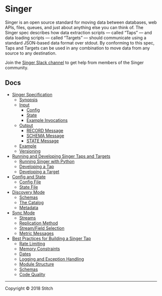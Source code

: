 # Singer

Singer is an open source standard for moving data between databases, web APIs, files, queues, and just about anything else you can think of. The Singer spec describes how data extraction scripts — called “Taps” — and data loading scripts — called “Targets” — should communicate using a standard JSON-based data format over stdout. By conforming to this spec, Taps and Targets can be used in any combination to move data from any source to any destination.

Join the [Singer Slack channel](https://singer-slackin.herokuapp.com/) to get help from members of the Singer
community.

## Docs
- [Singer Specification](docs/SPEC.md#singer-specification)
  - [Synopsis](docs/SPEC.md#synopsis)
  - [Input](docs/SPEC.md#input)
    - [Config](docs/SPEC.md#config)
    - [State](docs/SPEC.md#state)
    - [Example Invocations](docs/SPEC.md#example-invocations)
  - [Output](docs/SPEC.md#output)
    - [RECORD Message](docs/SPEC.md#record-message)
    - [SCHEMA Message](docs/SPEC.md#schema-message)
    - [STATE Message](docs/SPEC.md#state-message)
  - [Example](docs/SPEC.md#example)
  - [Versioning](docs/SPEC.md#versioning)
- [Running and Developing Singer Taps and Targets](docs/RUNNING_AND_DEVELOPING.md#running-and-developing-singer-taps-and-targets)
  - [Running Singer with Python](docs/RUNNING_AND_DEVELOPING.md#running-singer-with-python)
  - [Developing a Tap](docs/RUNNING_AND_DEVELOPING.md#developing-a-tap)
  - [Developing a Target](docs/RUNNING_AND_DEVELOPING.md#developing-a-target)
- [Config and State](docs/CONFIG_AND_STATE.md#config-and-state)
  - [Config File](docs/CONFIG_AND_STATE.md#config-file)
  - [State File](docs/CONFIG_AND_STATE.md#state-file)
- [Discovery Mode](docs/DISCOVERY_MODE.md#discovery-mode)
  - [Schemas](docs/DISCOVERY_MODE.md#schemas)
  - [The Catalog](docs/DISCOVERY_MODE.md#the-catalog)
  - [Metadata](docs/DISCOVERY_MODE.md#metadata)
- [Sync Mode](docs/SYNC_MODE.md#sync-mode)
  - [Streams](docs/SYNC_MODE.md#streams)
  - [Replication Method](docs/SYNC_MODE.md#replication-method)
  - [Stream/Field Selection](docs/SYNC_MODE.md#streamfield-selection)
  - [Metric Messages](docs/SYNC_MODE.md#metric-messages)
- [Best Practices for Building a Singer Tap](docs/BEST_PRACTICES.md#best-practices-for-building-a-singer-tap)
  - [Rate Limiting](docs/BEST_PRACTICES.md#rate-limiting)
  - [Memory Constraints](docs/BEST_PRACTICES.md#memory-constraints)
  - [Dates](docs/BEST_PRACTICES.md#dates)
  - [Logging and Exception Handling](docs/BEST_PRACTICES.md#logging-and-exception-handling)
  - [Module Structure](docs/BEST_PRACTICES.md#module-structure)
  - [Schemas](docs/BEST_PRACTICES.md#schemas)
  - [Code Quality](docs/BEST_PRACTICES.md#code-quality)
---
  Copyright &copy; 2018 Stitch
